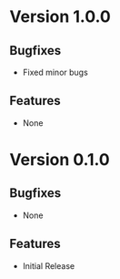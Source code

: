 # Version 1.0.0

## Bugfixes

* Fixed minor bugs

## Features

* None

# Version 0.1.0

## Bugfixes

* None

## Features

* Initial Release
